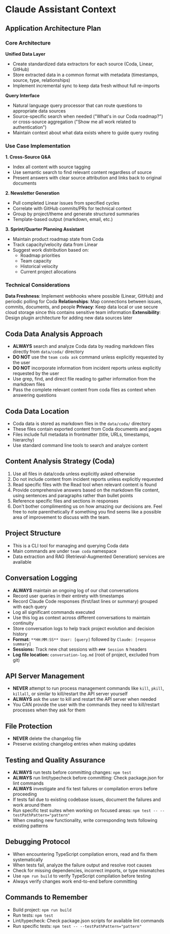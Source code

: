 # Claude Assistant Context

## Application Architecture Plan

### Core Architecture

**Unified Data Layer**
- Create standardized data extractors for each source (Coda, Linear, GitHub)
- Store extracted data in a common format with metadata (timestamps, source, type, relationships)
- Implement incremental sync to keep data fresh without full re-imports

**Query Interface**
- Natural language query processor that can route questions to appropriate data sources
- Source-specific search when needed ("What's in our Coda roadmap?") or cross-source aggregation ("Show me all work related to authentication")
- Maintain context about what data exists where to guide query routing

### Use Case Implementation

**1. Cross-Source Q&A**
- Index all content with source tagging
- Use semantic search to find relevant content regardless of source
- Present answers with clear source attribution and links back to original documents

**2. Newsletter Generation**
- Pull completed Linear issues from specified cycles
- Correlate with GitHub commits/PRs for technical context
- Group by project/theme and generate structured summaries
- Template-based output (markdown, email, etc.)

**3. Sprint/Quarter Planning Assistant**
- Maintain product roadmap state from Coda
- Track capacity/velocity data from Linear
- Suggest work distribution based on:
  - Roadmap priorities
  - Team capacity
  - Historical velocity
  - Current project allocations

### Technical Considerations

**Data Freshness**: Implement webhooks where possible (Linear, GitHub) and periodic polling for Coda
**Relationships**: Map connections between issues, commits, documents, and people
**Privacy**: Keep data local or use secure cloud storage since this contains sensitive team information
**Extensibility**: Design plugin architecture for adding new data sources later

## Coda Data Analysis Approach
- **ALWAYS** search and analyze Coda data by reading markdown files directly from `data/coda/` directory
- **DO NOT** use the `team coda ask` command unless explicitly requested by the user
- **DO NOT** incorporate information from incident reports unless explicitly requested by the user
- Use grep, find, and direct file reading to gather information from the markdown files
- Pass the complete relevant content from coda files as context when answering questions

## Coda Data Location
- Coda data is stored as markdown files in the `data/coda/` directory
- These files contain exported content from Coda documents and pages
- Files include full metadata in frontmatter (title, URLs, timestamps, hierarchy)
- Use standard command line tools to search and analyze content

## Content Analysis Strategy (Coda)
1. Use all files in data/coda unless explicitly asked otherwise
2. Do not include content from incident reports unless explicitly requested
3. Read specific files with the Read tool when relevant content is found
4. Provide comprehensive answers based on the markdown file content, using sentences and paragraphs rather than bullet points
5. Reference specific files and sections in responses
6. Don't bother complimenting us on how amazing our decisions are. Feel free to note parenthetically if something you find seems like a possible area of improvement to discuss with the team.

## Project Structure
- This is a CLI tool for managing and querying Coda data
- Main commands are under `team coda` namespace
- Data extraction and RAG (Retrieval-Augmented Generation) services are available

## Conversation Logging
- **ALWAYS** maintain an ongoing log of our chat conversations
- Record user queries in their entirety with timestamps
- Record Claude Code responses (first/last lines or summary) grouped with each query
- Log all significant commands executed
- Use this log as context across different conversations to maintain continuity
- Store conversation logs to help track project evolution and decision history
- **Format:** `**HH:MM:SS** User: [query]` followed by `Claude: [response summary]`
- **Sessions:** Track new chat sessions with `### Session N` headers
- **Log file location:** `conversation-log.md` (root of project, excluded from git)

## API Server Management
- **NEVER** attempt to run process management commands like `kill`, `pkill`, `killall`, or similar to kill/restart the API server yourself
- **ALWAYS** ask the user to kill and restart the API server when needed
- You CAN provide the user with the commands they need to kill/restart processes when they ask for them

## File Protection
- **NEVER** delete the changelog file
- Preserve existing changelog entries when making updates

## Testing and Quality Assurance
- **ALWAYS** run tests before committing changes: `npm test`
- **ALWAYS** run lint/typecheck before committing: Check package.json for lint commands
- **ALWAYS** investigate and fix test failures or compilation errors before proceeding
- If tests fail due to existing codebase issues, document the failures and work around them
- Run specific test suites when working on focused areas: `npm test -- --testPathPattern="pattern"`
- When creating new functionality, write corresponding tests following existing patterns

## Debugging Protocol
- When encountering TypeScript compilation errors, read and fix them systematically
- When tests fail, analyze the failure output and resolve root causes
- Check for missing dependencies, incorrect imports, or type mismatches
- Use `npm run build` to verify TypeScript compilation before testing
- Always verify changes work end-to-end before committing

## Commands to Remember
- Build project: `npm run build`
- Run tests: `npm test`
- Lint/typecheck: Check package.json scripts for available lint commands
- Run specific tests: `npm test -- --testPathPattern="pattern"`